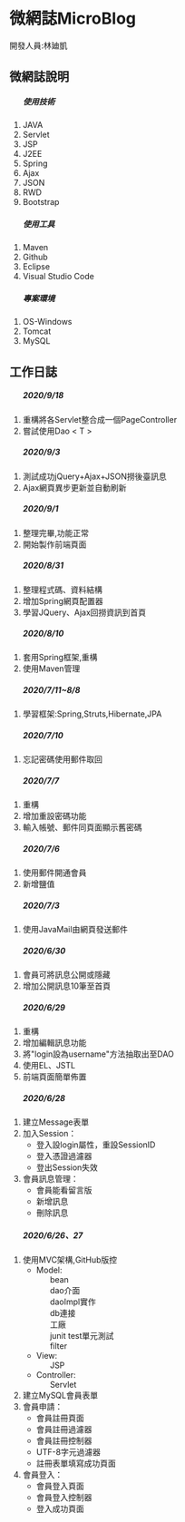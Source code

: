 # 微網誌MicroBlog 

開發人員:林廸凱

## 微網誌說明 ##

<ol><h5>使用技術</h5>
	<li>JAVA</li>
	<li>Servlet</li>
	<li>JSP</li>
	<li>J2EE</li>
	<li>Spring</li>
	<li>Ajax</li>
	<li>JSON</li>
	<li>RWD</li>
	<li>Bootstrap</li>
</ol>
<ol><h5>使用工具</h5>
	<li>Maven</li>
	<li>Github</li>
	<li>Eclipse</li>
	<li>Visual Studio Code</li>
</ol>
<ol><h5>專案環境</h5>
	<li>OS-Windows</li>
	<li>Tomcat</li>
	<li>MySQL</li>
</ol>

## 工作日誌 ##

<ol><h5>2020/9/18</h5>
	<li>重構將各Servlet整合成一個PageController</li>
	<li>嘗試使用Dao &lt T &gt </li>
</ol>

<ol><h5>2020/9/3</h5>
	<li>測試成功jQuery+Ajax+JSON撈後臺訊息</li>
	<li>Ajax網頁異步更新並自動刷新</li>
</ol>
<ol><h5>2020/9/1</h5>
	<li>整理完畢,功能正常</li>
	<li>開始製作前端頁面</li>
</ol>
<ol><h5>2020/8/31</h5>
	<li>整理程式碼、資料結構</li>
	<li>增加Spring網頁配置器</li>
	<li>學習JQuery、Ajax回撈資訊到首頁</li>
</ol>
<ol><h5>2020/8/10</h5>
		<li>套用Spring框架,重構</li>
		<li>使用Maven管理</li>
	</ol>
	<ol><h5>2020/7/11~8/8</h5>
		<li>學習框架:Spring,Struts,Hibernate,JPA</li>
	</ol>
	<ol><h5>2020/7/10</h5>
		<li>忘記密碼使用郵件取回</li>
	</ol>
	<ol><h5>2020/7/7</h5>
		<li>重構</li>
		<li>增加重設密碼功能</li>
		<li>輸入帳號、郵件同頁面顯示舊密碼</li>
	</ol>
	<ol><h5>2020/7/6</h5>
		<li>使用郵件開通會員</li>
		<li>新增鹽值</li>
	</ol>
	<ol><h5>2020/7/3</h5>
		<li>使用JavaMail由網頁發送郵件</li>
	</ol>
	<ol><h5>2020/6/30</h5>
		<li>會員可將訊息公開或隱藏</li>
		<li>增加公開訊息10筆至首頁</li>
	</ol>
	<ol><h5>2020/6/29</h5>
		<li>重構</li>
		<li>增加編輯訊息功能</li>
		<li>將"login設為username"方法抽取出至DAO</li>
		<li>使用EL、JSTL</li>
		<li>前端頁面簡單佈置</li>
	</ol>
	<ol><h5>2020/6/28</h5>
		<li>建立Message表單</li>
		<li>加入Session：
			<ul>
				<li>登入設login屬性，重設SessionID</li>
				<li>登入憑證過濾器</li>
				<li>登出Session失效</li>
			</ul>
		</li>
				<li>會員訊息管理：
			<ul>
				<li>會員能看留言版</li>
				<li>新增訊息</li>
				<li>刪除訊息</li>		
			</ul>
		</li>
	</ol>
	<ol><h5>2020/6/26、27</h5>
		<li>使用MVC架構,GitHub版控
			<ul>
				<li>Model:
					<ul>bean</ul>
					<ul>dao介面</ul>
					<ul>daoImpl實作</ul>
					<ul>db連接</ul>
					<ul>工廠</ul>
					<ul>junit test單元測試</ul>
					<ul>filter</ul>
				</li>
				<li>View:
					<ul>JSP</ul>
				</li>
				<li>Controller:
					<ul>Servlet</ul>
				</li>
			</ul>
		</li>
		<li>建立MySQL會員表單</li>
		<li>會員申請：
			<ul>
				<li>會員註冊頁面</li>
				<li>會員註冊過濾器</li>
				<li>會員註冊控制器</li>
				<li>UTF-8字元過濾器</li>
				<li>註冊表單填寫成功頁面</li>
			</ul>
		</li>
				<li>會員登入：
			<ul>
				<li>會員登入頁面</li>
				<li>會員登入控制器</li>		
				<li>登入成功頁面</li>
			</ul>
		</li>
	</ol>
	
